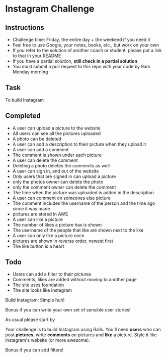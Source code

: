 Instagram Challenge
===================

Instructions
-------
* Challenge time: Friday, the entire day + the weekend if you need it
* Feel free to use Google, your notes, books, etc., but work on your own
* If you refer to the solution of another coach or student, please put a link to that in your README
* If you have a partial solution, **still check in a partial solution**
* You must submit a pull request to this repo with your code by 9am Monday morning

Task
-----
To build Instagram

Completed
-----
* A user can upload a picture to the website
* All users can see all the pictures uploaded
* A photo can be deleted
* A user can add a description to their picture when they upload it
* A user can add a comment
* The comment is shown under each picture
* A user can delete the comment
* Deleting a photo deletes the comments as well
* A user can sign in, and out of the website
* Only users that are signed in can upload a picture
* only the photos owner can delete the photo
* only the comment owner can delete the comment
* The time when the picture was uploaded is added in the description
* A user can comment on someones else picture
* The comment includes the username of the person and the time ago since it was made
* pictures are stored in AWS
* A user can like a picture
* The number of likes a picture has is shown
* The username of the people that like are shown next to the like
* A user can only like a picture once
* pictures are shown in reverse order, newest first
* The like button is a heart









Todo
-----
* Users can add a filter to their pictures
* Comments, likes are added without moving to another page
* The site uses foundation
* The site looks like Instagram




Build Instagram: Simple huh!

Bonus if you can write your own set of sensible user stories!

As usual please start by


Your challenge is to build Instagram using Rails. You'll need **users** who can post **pictures**, write **comments** on pictures and **like** a picture. Style it like Instagram's website (or more awesome).

Bonus if you can add filters!
